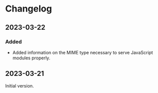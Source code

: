 # Changelog

## 2023-03-22

### Added

- Added information on the MIME type necessary to serve JavaScript modules properly.

## 2023-03-21

Initial version.